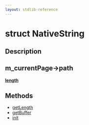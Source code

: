 ```yaml
---
layout: stdlib-reference
---
```


# struct NativeString

## Description



## m_currentPage->path

####  <a id="decl-length"></a>[length](length.html)

## Methods

* [getLength](getlength-3)
* [getBuffer](getbuffer-3)
* [init](init)


<!-- RTD-TOC-START
```{toctree}
:titlesonly:
:hidden:

getBuffer <getbuffer-3>
getLength <getlength-3>
init <init>
length <length>
```
RTD-TOC-END -->
